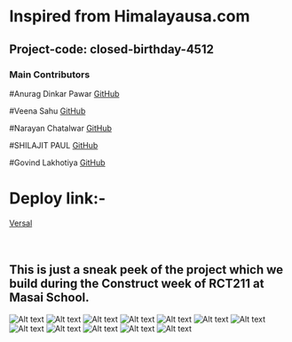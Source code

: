 
# Inspired from Himalayausa.com

## Project-code: closed-birthday-4512



### Main Contributors

 

#Anurag Dinkar Pawar     <a href="https://github.com/AnuragPawar-132" > GitHub</a>

#Veena Sahu        <a href="https://github.com/veenasahu12" > GitHub</a>

#Narayan Chatalwar      <a href="https://github.com/Narayan-Chatalwar" > GitHub</a>

#SHILAJIT PAUL      <a href="https://github.com/iShilajit" > GitHub</a>

#Govind Lakhotiya    <a href="https://github.com/Govindlakhotiya" > GitHub</a>



# Deploy link:-
<a href="https://himalayausaclone.vercel.app/">Versal</a>
<br/>
<br/>
<br/>
## This is just a sneak peek of the project which we build during the Construct week of RCT211 at Masai School.

<img src="https://miro.medium.com/max/1400/1*BlIlkZsBJ_e4uMwsG0RYxg.png" alt="Alt text" title="">


<img src="https://miro.medium.com/max/1400/1*Vvkf0yALFI2qKvRergMo9Q.png" alt="Alt text" title="">




<img src="https://miro.medium.com/max/1400/1*dlgpCmIOcjPKwVEasfy61A.png" alt="Alt text" title="">




<img src="https://miro.medium.com/max/1400/1*Wrz-lo1TWeYFItZd2BeSQA.png" alt="Alt text" title="">





<img src="https://miro.medium.com/max/1400/1*3ErfbZO_EFxDyENVjrtU3A.png" alt="Alt text" title="">





<img src="https://miro.medium.com/max/1400/1*PBhmF7TiM6ba4vo3W4GA4w.png" alt="Alt text" title="">




<img src="https://miro.medium.com/max/1400/1*IpsgnzPLBPwUI4RnkAAVkg.png" alt="Alt text" title="">





<img src="https://miro.medium.com/max/1400/1*yQjK-yPdQjo2OYCPTiEUHg.png" alt="Alt text" title="">






<img src="https://miro.medium.com/max/1400/1*KITeZJ7FzXrLkKeXWuzbMg.png" alt="Alt text" title="">




<img src="https://miro.medium.com/max/1400/1*gY7WsRK0G_G5Tgc4LBICBQ.png" alt="Alt text" title="">




<img src="https://miro.medium.com/max/1400/1*S0Af6_KEusmEmOrwyJm5Ug.png" alt="Alt text" title="">




<img src="https://miro.medium.com/max/1400/1*-vGjLefUSikN212nYjGY0w.png" alt="Alt text" title="">











